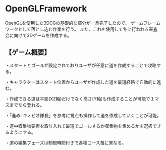 # OpenGLFramework
OpenGLを使用した3DCGの基礎的な部分が一旦完了したので、
ゲームフレームワークとして落とし込む作業を行う。
また、これを使用して冬に行われる審査会に向けて3Dゲームを作成する。

## 【ゲーム概要】
・スタートとゴールが設定されておりユーザが任意に道を作成することで攻略する。

・キャラクターはスタート位置からユーザが作成した道を最短経路で自動的に進む。

・作成できる道は平面(XZ軸)だけでなく高さ(Y軸)も作成することが可能で１マスまでなら登れる。

・「進め! キノピオ隊長」を参考に視点も操作して道を作成していくことが可能。

・道中収集物要素を取り入れて最短でゴールするか収集物を集めるかを選択できるようにする。

・道の編集フェーズは制限時間付きで各種コース毎に異なる。

